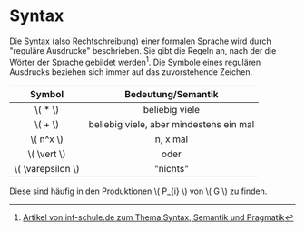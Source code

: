 # Syntax

Die Syntax (also Rechtschreibung) einer formalen Sprache wird durch "reguläre Ausdrucke" beschrieben.
Sie gibt die Regeln an, nach der die Wörter der Sprache gebildet werden[^infschule].
Die Symbole eines regulären Ausdrucks beziehen sich immer auf das zuvorstehende Zeichen.

| Symbol | Bedeutung/Semantik |
| :-: | :-: |
| \\( * \\) | beliebig viele |
| \\( + \\) | beliebig viele, aber mindestens ein mal |
| \\( n^x \\) | n, x mal |
| \\( \vert \\) | oder |
| \\( \varepsilon \\) | "nichts" |

Diese sind häufig in den Produktionen \\( P_{i} \\) von \\( G \\) zu finden.

[^infschule]: [Artikel von inf-schule.de zum Thema Syntax, Semantik und Pragmatik](https://www.inf-schule.de/automaten-sprachen/sprachenundautomaten/formalesprachen/einfuehrung_zeichensystem/syntaxsemantikpragmatik)
